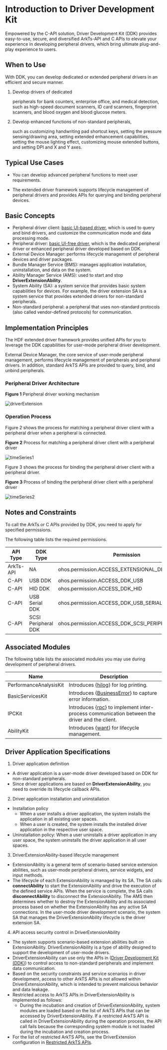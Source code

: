 # Introduction to Driver Development Kit
<!--Kit: Driver Development Kit-->
<!--Subsystem: Driver-->
<!--Owner: @lixinsheng2-->
<!--Designer: @w00373942-->
<!--Tester: @dong-dongzhen-->
<!--Adviser: @w_Machine_cc-->

Empowered by the C-API solution, Driver Development Kit (DDK) provides easy-to-use, secure, and diversified ArkTs-API and C APIs to elevate your experience in developing peripheral drivers, which bring ultimate plug-and-play experience to users.

## When to Use

With DDK, you can develop dedicated or extended peripheral drivers in an efficient and secure manner.

1. Develop drivers of dedicated

   peripherals for bank counters, enterprise office, and medical detection, such as high-speed document scanners, ID card scanners, fingerprint scanners, and blood oxygen and blood glucose meters.

2. Develop enhanced functions of non-standard peripherals,

   such as customizing handwriting pad shortcut keys, setting the pressure sensing/drawing area, setting extended enhancement capabilities, setting the mouse lighting effect, customizing mouse extended buttons, and setting DPI and X and Y axes.

## Typical Use Cases

- You can develop advanced peripheral functions to meet user requirements.

- The extended driver framework supports lifecycle management of peripheral drivers and provides APIs for querying and binding peripheral devices.

## Basic Concepts

- Peripheral driver client: [basic UI-based driver](externaldevice-guidelines.md), which is used to query and bind drivers, and customize the communication mode and data processing mode.
- Peripheral driver: [basic UI-free driver](driverextensionability.md), which is the dedicated peripheral driver or enhanced peripheral driver developed based on DDK.
- External Device Manager: performs lifecycle management of peripheral devices and driver packages.
- Bundle Manager Service (BMS): manages application installation, uninstallation, and data on the system.
- Ability Manager Service (AMS): used to start and stop **DriverExtensionAbility**.
- System Ability (SA): a system service that provides basic system capabilities for devices. For example, the driver extension SA is a system service that provides extended drivers for non-standard peripherals.
- Non-standard peripheral: a peripheral that uses non-standard protocols (also called vendor-defined protocols) for communication.

## Implementation Principles

The HDF extended driver framework provides unified APIs for you to leverage the DDK capabilities for user-mode peripheral driver development.

External Device Manager, the core service of user-mode peripheral management, performs lifecycle management of peripherals and peripheral drivers. In addition, standard ArkTS APIs are provided to query, bind, and unbind peripherals.

### Peripheral Driver Architecture

  **Figure 1** Peripheral driver working mechanism 

![driverExtension](figures/driverExtension.png)


### Operation Process

Figure 2 shows the process for matching a peripheral driver client with a peripheral driver when a peripheral is connected.

**Figure 2** Process for matching a peripheral driver client with a peripheral driver

![timeSeries1](figures/timeSeries1.png)

Figure 3 shows the process for binding the peripheral driver client with a peripheral driver.

**Figure 3** Process of binding the peripheral driver client with a peripheral driver

![timeSeries2](figures/timeSeries2.png)

## Notes and Constraints

To call the ArkTs or C APIs provided by DDK, you need to apply for specified permissions.

The following table lists the required permissions.

| API Type| DDK Type| Permission|
| --------- | --------- | --------- |
| ArkTs-API | NA| ohos.permission.ACCESS_EXTENSIONAL_DEVICE_DRIVER |
| C-API     | USB DDK | ohos.permission.ACCESS_DDK_USB |
| C-API     | HID DDK | ohos.permission.ACCESS_DDK_HID |
| C-API     | USB Serial DDK | ohos.permission.ACCESS_DDK_USB_SERIAL |
| C-API     | SCSI Peripheral DDK | ohos.permission.ACCESS_DDK_SCSI_PERIPHERAL |

## Associated Modules

The following table lists the associated modules you may use during development of peripheral drivers.

| Name| Description| 
| --------- | --------- |
| PerformanceAnalysisKit | Introduces {[hilog](../../dfx/hilog.md)} for log printing.| 
| BasicServicesKit       | Introduces {[BusinessError](../../reference/apis-basic-services-kit/js-apis-base.md#businesserror)} to capture error information.|
| IPCKit                 | Introduces {[rpc](../../reference/apis-ipc-kit/js-apis-rpc.md)} to implement inter-process communication between the driver and the client.|
| AbilityKit             | Introduces {[want](../../reference/apis-ability-kit/js-apis-application-want.md)} for lifecycle management.|

## Driver Application Specifications
1. Driver application definition
- A driver application is a user-mode driver developed based on DDK for non-standard peripherals.
- Since driver applications are based on **DriverExtensionAbility**, you need to override its lifecycle callback APIs.

2. Driver application installation and uninstallation
- Installation policy
  - When a user installs a driver application, the system installs the application in all existing user spaces.
  - When a user is created, the system installs the installed driver application in the respective user space.
- Uninstallation policy: When a user uninstalls a driver application in any user space, the system uninstalls the driver application in all user spaces.

3. DriverExtensionAbility-based lifecycle management
- ExtensionAbility is a general term of scenario-based service extension abilities, such as user-mode peripheral drivers, service widgets, and input methods.
- The lifecycle of each ExtensionAbility is managed by its SA. The SA calls **connectAbility** to start the ExtensionAbility and drive the execution of the defined service APIs. When the service is complete, the SA calls **disconnectAbility** to disconnect the ExtensionAbility. The AMS then determines whether to destroy the ExtensionAbility and its associated process based on whether the ExtensionAbility has any active SA connections. In the user-mode driver development scenario, the system SA that manages the DriverExtensionAbility lifecycle is the driver extension SA.

4. API access security control in DriverExtensionAbility
- The system supports scenario-based extension abilities built on ExtensionAbility. DriverExtensionAbility is a type of ability designed to support the development of user-mode drivers.
- DriverExtensionAbility can use only the APIs in ([Driver Development Kit (DDK)](https://gitcode.com/openharmony/docs/tree/master/en/application-dev/reference/apis-driverdevelopment-kit)) to control access to non-standard peripherals and implement data communication.
- Based on the security constraints and service scenarios in driver development, access to other ArkTS APIs is not allowed within DriverExtensionAbility, which is intended to prevent malicious behavior and data leakage.
- Restricted access to ArkTS APIs in DriverExtensionAbility is implemented as follows:
  - During the incubation and creation of DriverExtensionAbility, system modules are loaded based on the list of ArkTS APIs that can be accessed by DriverExtensionAbility. If a restricted ArkTS API is called in DriverExtensionAbility during the operation process, the API call fails because the corresponding system module is not loaded during the incubation and creation process.
- For the list of restricted ArkTS APIs, see the DriverExtension configuration in [Restricted ArkTS APIs](https://gitcode.com/openharmony/ability_ability_runtime/blob/master/frameworks/native/ability/native/etc/extension_blocklist_config.json).
